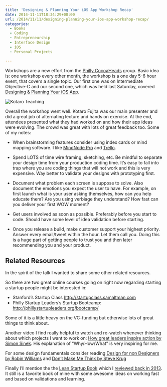 ```yaml
---
title: 'Designing & Planning Your iOS App Workshop Recap'
date: 2014-11-11T18:34:29+00:00
url: /2014/11/11/designing-planning-your-ios-app-workshop-recap/
categories:
  - Books
  - Coding
  - Entrepreneurship
  - Interface Design
  - iOS
  - Personal Projects

---
```

Workshops are a new effort from the [Philly CocoaHeads][1] group. Basic idea is: one workshop every other month, the workshop is a one day 5-6 hour event, that covers a single topic. Our first one was on Intermediate Objective-C and our second one, which was held last Saturday, covered [Designing & Planning Your iOS App][2].

![Kotaro Teaching][3]

Overall the workshop went well. Kotaro Fujita was our main presenter and did a great job of alternating lecture and hands on exercise. At the end, attendees presented what they had worked on and how their app ideas were evolving. The crowd was great with lots of great feedback too. Some of my notes:

  * When brainstorming features consider using index cards or mind mapping software. I like [MindNode Pro][4] and [Trello][5].

  * Spend LOTS of time wire framing, sketching, etc. Be mindful to separate your design time from your production coding time. It&#8217;s easy to fall into trap where you are coding things that will not work and this is very expensive. Way better to validate your designs with prototyping first.

  * Document what problem each screen is suppose to solve. Also document the emotions you expect the user to have. For example, on first launch what is your user asking themselves, how can you help educate them? Are you using verbiage they understand? How fast can you deliver your first WOW moment?

  * Get users involved as soon as possible. Preferably before you start to code. Should have some level of idea validation before starting.

  * Once you release a build, make customer support your highest priority. Answer every email/tweet within the hour. Let them call you. Doing this is a huge part of getting people to trust you and then later recommending you and your product.

## Related Resources

In the spirit of the talk I wanted to share some other related resources.

So there are two great online courses going on right now regarding starting a startup people might be interested in:

  * Stanford&#8217;s Startup Class <http://startupclass.samaltman.com>
  * Philly Startup Leaders&#8217;s Startup Bootcamp: <http://phillystartupleaders.org/bootcamp/>

Some of it is a little heavy on the VC-funding but otherwise lots of great things to think about.

Another video I find really helpful to watch and re-watch whenever thinking about which projects I want to work on: [How great leaders inspire action by Simon Sinek][6]. His explanation of &#8220;Why/How/What&#8221; is very inspiring for me.

For some design fundamentals consider reading [Design for non Designers by Robin Williams][7] and [Don&#8217;t Make Me Think by Steve Krug][8]

Finally I&#8217;ll mention the the [Lean Startup Book][9] which I [reviewed back in 2013][10]. It still is a favorite book of mine with some awesome ideas on working fast and based on validations and learning.

 [1]: http://phillycocoa.org/
 [2]: http://www.meetup.com/PhillyCocoaHeads/events/207054302/
 [3]: http://mikezornek.com/media/images/kotaro-workshop.png "Kotaro Teaching"
 [4]: http://mindnode.com/
 [5]: https://trello.com/
 [6]: http://www.ted.com/talks/simon_sinek_how_great_leaders_inspire_action?language=en
 [7]: http://www.amazon.com/gp/product/0321534042/ref=as_li_tl?ie=UTF8&camp=1789&creative=390957&creativeASIN=0321534042&linkCode=as2&tag=mikezornekcom-20&linkId=IAO5GQMNDK7INJX2
 [8]: http://www.amazon.com/gp/product/0321965515/ref=as_li_tl?ie=UTF8&camp=1789&creative=390957&creativeASIN=0321965515&linkCode=as2&tag=mikezornekcom-20&linkId=SUDM3JURHOLPW4A3
 [9]: http://www.amazon.com/gp/product/B004J4XGN6/ref=as_li_tl?ie=UTF8&camp=1789&creative=390957&creativeASIN=B004J4XGN6&linkCode=as2&tag=mikezornekcom-20&linkId=D5NQ6X7O4DTGHMVO
 [10]: http://mikezornek.com/2013/02/25/book-review-the-lean-startup/